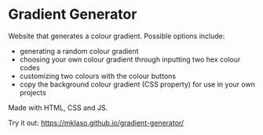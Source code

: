 # Gradient Generator
Website that generates a colour gradient. Possible options include:
- generating a random colour gradient
- choosing your own colour gradient through inputting two hex colour codes
- customizing two colours with the colour buttons
- copy the background colour gradient (CSS property) for use in your own projects

Made with HTML, CSS and JS.

Try it out: https://mklaso.github.io/gradient-generator/ 
